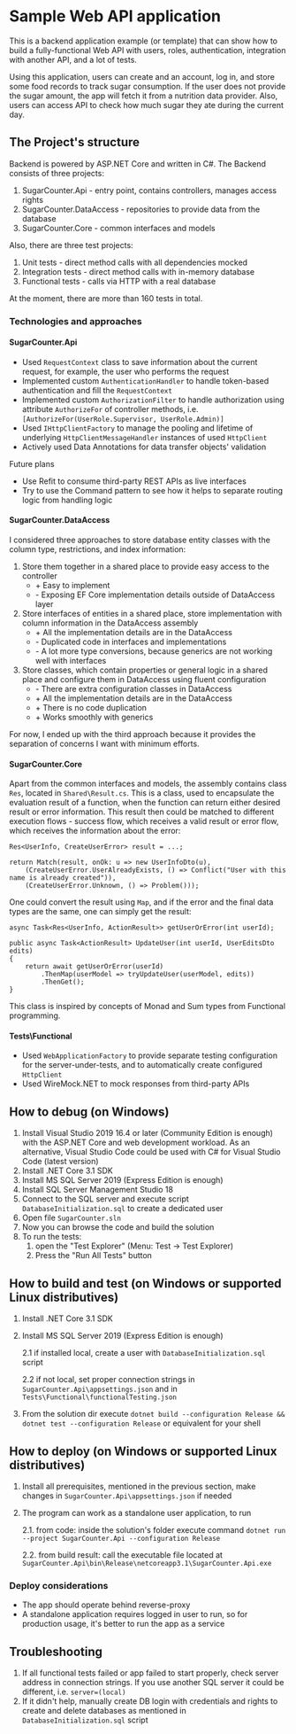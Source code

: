 # Sample Web API application

This is a backend application example (or template) that can show how to build a fully-functional Web API with users, roles, authentication, integration with another API, and a lot of tests.

Using this application, users can create and an account, log in, and store some food records to track sugar consumption. If the user does not provide the sugar amount, the app will fetch it from a nutrition data provider. Also, users can access API to check how much sugar they ate during the current day.

## The Project's structure
Backend is powered by ASP.NET Core and written in C#. The Backend consists of three projects:

1. SugarCounter.Api - entry point, contains controllers, manages access rights
2. SugarCounter.DataAccess - repositories to provide data from the database
3. SugarCounter.Core - common interfaces and models

Also, there are three test projects:

   1. Unit tests - direct method calls with all dependencies mocked
   2. Integration tests - direct method calls with in-memory database
   3. Functional tests - calls via HTTP with a real database

At the moment, there are more than 160 tests in total.

### Technologies and approaches
#### SugarCounter.Api
- Used `RequestContext` class to save information about the current request, for example, the user who performs the request
- Implemented custom `AuthenticationHandler` to handle token-based authentication and fill the `RequestContext`
- Implemented custom `AuthorizationFilter` to handle authorization using attribute `AuthorizeFor` of controller methods, i.e. `[AuthorizeFor(UserRole.Supervisor, UserRole.Admin)]`
- Used `IHttpClientFactory` to manage the pooling and lifetime of underlying `HttpClientMessageHandler` instances of used `HttpClient`
- Actively used Data Annotations for data transfer objects' validation

Future plans
- Use Refit to consume third-party REST APIs as live interfaces
- Try to use the Command pattern to see how it helps to separate routing logic from handling logic

#### SugarCounter.DataAccess
I considered three approaches to store database entity classes with the column type, restrictions, and index information:
1. Store them together in a shared place to provide easy access to the controller
    - \+ Easy to implement
    - \- Exposing EF Core implementation details outside of DataAccess layer
1. Store interfaces of entities in a shared place, store implementation with column information in the DataAccess assembly
    - \+ All the implementation details are in the DataAccess
    - \- Duplicated code in interfaces and implementations
    - \- A lot more type conversions, because generics are not working well with interfaces
1. Store classes, which contain properties or general logic in a shared place and configure them in DataAccess using fluent configuration
    - \- There are extra configuration classes in DataAccess
    - \+ All the implementation details are in the DataAccess
    - \+ There is no code duplication
    - \+ Works smoothly with generics

For now, I ended up with the third approach because it provides the separation of concerns I want with minimum efforts.

#### SugarCounter.Core
Apart from the common interfaces and models, the assembly contains class `Res`, located in `Shared\Result.cs`. This is a class, used to encapsulate the evaluation result of a function, when the function can return either desired result or error information. This result then could be matched to different execution flows - success flow, which receives a valid result or error flow, which receives the information about the error:

    Res<UserInfo, CreateUserError> result = ...;

    return Match(result, onOk: u => new UserInfoDto(u),
        (CreateUserError.UserAlreadyExists, () => Conflict("User with this name is already created")),
        (CreateUserError.Unknown, () => Problem()));

One could convert the result using `Map`, and if the error and the final data types are the same, one can simply get the result:

    async Task<Res<UserInfo, ActionResult>> getUserOrError(int userId);

    public async Task<ActionResult> UpdateUser(int userId, UserEditsDto edits)
    {
        return await getUserOrError(userId)
            .ThenMap(userModel => tryUpdateUser(userModel, edits))
            .ThenGet();
    }

This class is inspired by concepts of Monad and Sum types from Functional programming.

#### Tests\Functional
- Used `WebApplicationFactory` to provide separate testing configuration for the server-under-tests, and to automatically create configured `HttpClient`
- Used WireMock.NET to mock responses from third-party APIs

## How to debug (on Windows)
1. Install Visual Studio 2019 16.4 or later (Community Edition is enough) with the ASP.NET Core and web development workload.
    As an alternative, Visual Studio Code could be used with C# for Visual Studio Code (latest version)
1. Install .NET Core 3.1 SDK
1. Install MS SQL Server 2019 (Express Edition is enough)
1. Install SQL Server Management Studio 18
1. Connect to the SQL server and execute script `DatabaseInitialization.sql` to create a dedicated user
1. Open file `SugarCounter.sln`
1. Now you can browse the code and build the solution
1. To run the tests:
    1. open the "Test Explorer" (Menu: Test -> Test Explorer)
    1. Press the "Run All Tests" button

## How to build and test (on Windows or supported Linux distributives)
1. Install .NET Core 3.1 SDK
2. Install MS SQL Server 2019 (Express Edition is enough)

    2.1 if installed local, create a user with `DatabaseInitialization.sql` script

    2.2 if not local, set proper connection strings in `SugarCounter.Api\appsettings.json` and in `Tests\Functional\functionalTesting.json`
3. From the solution dir execute `dotnet build --configuration Release && dotnet test --configuration Release` or equivalent for your shell

## How to deploy (on Windows or supported Linux distributives)
1. Install all prerequisites, mentioned in the previous section, make changes in `SugarCounter.Api\appsettings.json` if needed
2. The program can work as a standalone user application, to run

   2.1. from code: inside the solution's folder execute command `dotnet run --project SugarCounter.Api --configuration Release` 

   2.2. from build result: call the executable file located at `SugarCounter.Api\bin\Release\netcoreapp3.1\SugarCounter.Api.exe`

### Deploy considerations
- The app should operate behind reverse-proxy
- A standalone application requires logged in user to run, so for production usage, it's better to run the app as a service

## Troubleshooting
1. If all functional tests failed or app failed to start properly, check server address in connection strings. If you use another SQL server it could be different, i.e. `server=(local)`
2. If it didn't help, manually create DB login with credentials and rights to create and delete databases as mentioned in `DatabaseInitialization.sql` script
